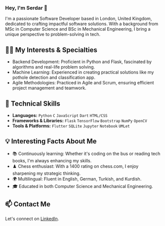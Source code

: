 ### Hey, I'm Serdar 👋

I'm a passionate Software Developer based in London, United Kingdom, dedicated to crafting impactful software solutions. With a background from MSc in Computer Science and BSc in Mechanical Engineering, I bring a unique perspective to problem-solving in tech.

## 👨‍💻 My Interests & Specialties

- Backend Development: Proficient in Python and Flask, fascinated by algorithms and real-life problem solving.
- Machine Learning: Experienced in creating practical solutions like my pothole detection and classification app.
- Agile Methodologies: Practiced in Agile and Scrum, ensuring efficient project management and teamwork.

## 🔧 Technical Skills

- **Languages:** `Python` `C` `JavaScript` `Dart` `HTML/CSS`
- **Frameworks & Libraries:** `Flask` `TensorFlow` `Bootstrap` `NumPy` `OpenCV`
- **Tools & Platforms:** `Flutter` `SQLite` `Jupyter` `Notebook` `UMLet`

## 💡 Interesting Facts About Me

- 📚 Continuously learning: Whether it's coding on the bus or reading tech books, I'm always enhancing my skills.
- ♟️ Chess enthusiast: With a 1400 rating on chess.com, I enjoy sharpening my strategic thinking.
- 🌍 Multilingual: Fluent in English, German, Turkish, and Kurdish.
- 🎓 Educated in both Computer Science and Mechanical Engineering.

## 📫 Contact Me

Let's connect on [LinkedIn](https://www.linkedin.com/in/pserdarakin/).

